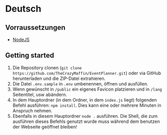 # Deutsch
## Vorraussetzungen
- [NodeJS](https://nodejs.org/)
## Getting started
1. Die Repository clonen (`git clone https://github.com/TheCrazyMaffin/EventPlanner.git`) oder via GitHub herunterladen und die ZIP-Datei extrahieren.
2. Die Datei `.env.sample` in `.env` umbenennen, öffnen und ausfüllen.
3. Wenn gewünscht in `/public` ein eigenes Favicon platzieren und in `/lang` Seitentitel, usw abändern.
4. In dem Hauptordner (in dem Ordner, in dem `index.js` liegt) folgenden Befehl ausführen: `npm install`. Dies kann eine oder mehrere Minuten in Anspruch nehmen.
5. Ebenfalls in diesem Hauptordner `node .` ausführen. Die Shell, die zum ausführen dieses Befehls genutzt wurde muss während dem benutzen der Webseite geöffnet bleiben!